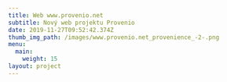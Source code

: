 ```yaml
---
title: Web www.provenio.net
subtitle: Nový web projektu Provenio
date: 2019-11-27T09:52:42.374Z
thumb_img_path: /images/www.provenio.net_provenience_-2-.png
menu:
  main:
    weight: 15
layout: project
---
```


